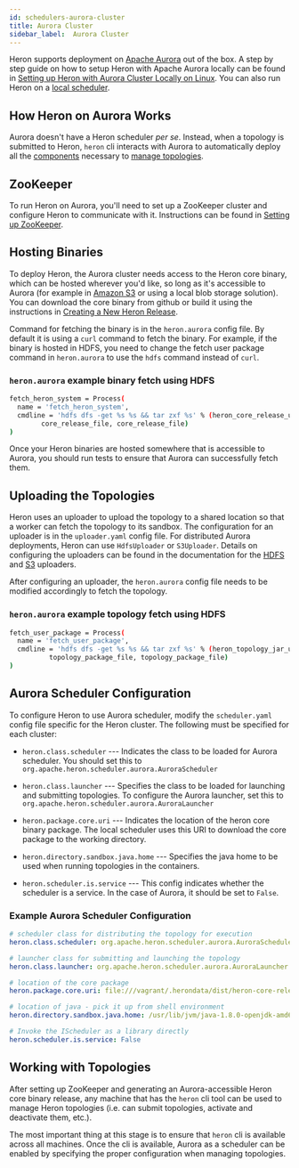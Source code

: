 ```yaml
---
id: schedulers-aurora-cluster
title: Aurora Cluster
sidebar_label:  Aurora Cluster
---
```


Heron supports deployment on [Apache Aurora](http://aurora.apache.org/) out of
the box. A step by step guide on how to setup Heron with Apache Aurora locally 
can be found in [Setting up Heron with Aurora Cluster Locally on Linux](schedulers-aurora-local). You can also run Heron on
a [local scheduler](schedulers-local). 

## How Heron on Aurora Works

Aurora doesn't have a Heron scheduler *per se*. Instead, when a topology is
submitted to Heron, `heron` cli interacts with Aurora to automatically deploy
all the [components](heron-architecture) necessary to [manage
topologies](user-manuals-heron-cli).

## ZooKeeper

To run Heron on Aurora, you'll need to set up a ZooKeeper cluster and configure
Heron to communicate with it. Instructions can be found in [Setting up
ZooKeeper](state-managers-zookeeper).

## Hosting Binaries

To deploy Heron, the Aurora cluster needs access to the
Heron core binary, which can be hosted wherever you'd like, so long as
it's accessible to Aurora (for example in [Amazon
S3](https://aws.amazon.com/s3/) or using a local blob storage solution). You
can download the core binary from github or build it using the instructions
in [Creating a New Heron Release](compiling-overview#building-all-components).

Command for fetching the binary is in the `heron.aurora` config file. By default it is 
using a `curl` command to fetch the binary. For example, if the binary is hosted in 
HDFS, you need to change the fetch user package command in `heron.aurora` to use the 
`hdfs` command instead of `curl`.

### `heron.aurora` example binary fetch using HDFS

```bash
fetch_heron_system = Process(
  name = 'fetch_heron_system',
  cmdline = 'hdfs dfs -get %s %s && tar zxf %s' % (heron_core_release_uri, 
        core_release_file, core_release_file)
)
```

Once your Heron binaries are hosted somewhere that is accessible to Aurora, you
should run tests to ensure that Aurora can successfully fetch them.

## Uploading the Topologies

Heron uses an uploader to upload the topology to a shared location so that a worker can fetch 
the topology to its sandbox. The configuration for an uploader is in the `uploader.yaml` 
config file. For distributed Aurora deployments, Heron can use `HdfsUploader` or `S3Uploader`. 
Details on configuring the uploaders can be found in the documentation for the 
[HDFS](uploaders-hdfs) and [S3](uploaders-amazon-s3) uploaders. 

After configuring an uploader, the `heron.aurora` config file needs to be modified accordingly to 
fetch the topology. 

### `heron.aurora` example topology fetch using HDFS

```bash
fetch_user_package = Process(
  name = 'fetch_user_package',
  cmdline = 'hdfs dfs -get %s %s && tar zxf %s' % (heron_topology_jar_uri, 
          topology_package_file, topology_package_file)
)
```

## Aurora Scheduler Configuration

To configure Heron to use Aurora scheduler, modify the `scheduler.yaml`
config file specific for the Heron cluster. The following must be specified
for each cluster:

* `heron.class.scheduler` --- Indicates the class to be loaded for Aurora scheduler.
You should set this to `org.apache.heron.scheduler.aurora.AuroraScheduler`

* `heron.class.launcher` --- Specifies the class to be loaded for launching and
submitting topologies. To configure the Aurora launcher, set this to
`org.apache.heron.scheduler.aurora.AuroraLauncher`

* `heron.package.core.uri` --- Indicates the location of the heron core binary package.
The local scheduler uses this URI to download the core package to the working directory.

* `heron.directory.sandbox.java.home` --- Specifies the java home to
be used when running topologies in the containers.

* `heron.scheduler.is.service` --- This config indicates whether the scheduler
is a service. In the case of Aurora, it should be set to `False`.

### Example Aurora Scheduler Configuration

```yaml
# scheduler class for distributing the topology for execution
heron.class.scheduler: org.apache.heron.scheduler.aurora.AuroraScheduler

# launcher class for submitting and launching the topology
heron.class.launcher: org.apache.heron.scheduler.aurora.AuroraLauncher

# location of the core package
heron.package.core.uri: file:///vagrant/.herondata/dist/heron-core-release.tar.gz

# location of java - pick it up from shell environment
heron.directory.sandbox.java.home: /usr/lib/jvm/java-1.8.0-openjdk-amd64/

# Invoke the IScheduler as a library directly
heron.scheduler.is.service: False
```

## Working with Topologies

After setting up ZooKeeper and generating an Aurora-accessible Heron core binary
release, any machine that has the `heron` cli tool can be used to manage Heron
topologies (i.e. can submit topologies, activate and deactivate them, etc.).

The most important thing at this stage is to ensure that `heron` cli is available
across all machines. Once the cli is available, Aurora as a scheduler
can be enabled by specifying the proper configuration when managing topologies.
